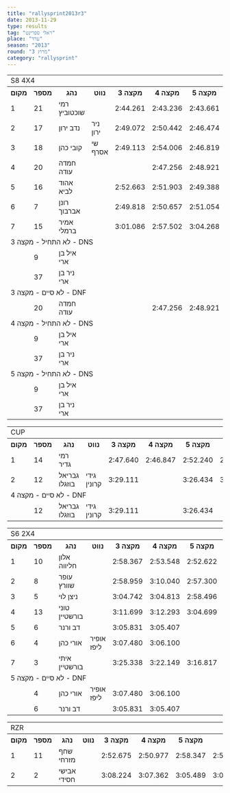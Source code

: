 ```yaml
---
title: "rallysprint2013r3"
date: 2013-11-29
type: results
tag: "ראלי ספרינט"
place: "ערד"
season: "2013"
round: "מרוץ 3"
category: "rallysprint"
---
```

<table class="line_color">
<tr>
    <td colspan="99" class="title_font">S8 4X4</td>
</tr>
<tr class="rnkh_bkcolor">
    <th class="rnkh_font">מקום</th>
    <th class="rnkh_font">מספר</th>
    <th class="rnkh_font">נהג</th>
    <th class="rnkh_font">נווט</th>
    <th class="rnkh_font">מקצה 3</th>
    <th class="rnkh_font">מקצה 4</th>
    <th class="rnkh_font">מקצה 5</th>
    <th class="rnkh_font">זמן</th>
    <th class="rnkh_font">פער</th>
</tr>
<tr class="rnk_bkcolor">
    <td class="rnk_font">1</td>
    <td class="rnk_font">21</td>
    <td class="rnk_font">רמי שוכטוביץ</td>
    <td class="rnk_font"></td>
    <td class="rnk_font">2:44.261</td>
    <td class="rnk_font">2:43.236</td>
    <td class="rnk_font">2:43.661</td>
    <td class="rnk_font">2:43.236</td>
    <td class="rnk_font"></td>
</tr>
<tr class="rnk_bkcolor">
    <td class="rnk_font">2</td>
    <td class="rnk_font">17</td>
    <td class="rnk_font">נדב ירון</td>
    <td class="rnk_font">ניר ירון</td>
    <td class="rnk_font">2:49.072</td>
    <td class="rnk_font">2:50.442</td>
    <td class="rnk_font">2:46.474</td>
    <td class="rnk_font">2:46.474</td>
    <td class="rnk_font">3.238</td>
</tr>
<tr class="rnk_bkcolor">
    <td class="rnk_font">3</td>
    <td class="rnk_font">18</td>
    <td class="rnk_font">קובי כהן</td>
    <td class="rnk_font">שי אסרף</td>
    <td class="rnk_font">2:49.113</td>
    <td class="rnk_font">2:54.006</td>
    <td class="rnk_font">2:46.819</td>
    <td class="rnk_font">2:46.819</td>
    <td class="rnk_font">3.583</td>
</tr>
<tr class="rnk_bkcolor">
    <td class="rnk_font">4</td>
    <td class="rnk_font">20</td>
    <td class="rnk_font">חמדה עודה</td>
    <td class="rnk_font"></td>
    <td class="rnk_font"></td>
    <td class="rnk_font">2:47.256</td>
    <td class="rnk_font">2:48.921</td>
    <td class="rnk_font">2:47.256</td>
    <td class="rnk_font">4.020</td>
</tr>
<tr class="rnk_bkcolor">
    <td class="rnk_font">5</td>
    <td class="rnk_font">16</td>
    <td class="rnk_font">אהוד לביא</td>
    <td class="rnk_font"></td>
    <td class="rnk_font">2:52.663</td>
    <td class="rnk_font">2:51.903</td>
    <td class="rnk_font">2:49.388</td>
    <td class="rnk_font">2:49.388</td>
    <td class="rnk_font">6.152</td>
</tr>
<tr class="rnk_bkcolor">
    <td class="rnk_font">6</td>
    <td class="rnk_font">7</td>
    <td class="rnk_font">רונן אברבוך</td>
    <td class="rnk_font"></td>
    <td class="rnk_font">2:49.818</td>
    <td class="rnk_font">2:50.657</td>
    <td class="rnk_font">2:51.054</td>
    <td class="rnk_font">2:49.818</td>
    <td class="rnk_font">6.582</td>
</tr>
<tr class="rnk_bkcolor">
    <td class="rnk_font">7</td>
    <td class="rnk_font">15</td>
    <td class="rnk_font">אמיר ברמלי</td>
    <td class="rnk_font"></td>
    <td class="rnk_font">3:01.086</td>
    <td class="rnk_font">2:57.502</td>
    <td class="rnk_font">3:04.268</td>
    <td class="rnk_font">2:57.502</td>
    <td class="rnk_font">14.266</td>
</tr>
<tr>
    <td colspan="99" class="subtitle_font">לא התחיל - מקצה 3 - DNS</td>
</tr>
<tr class="rnk_bkcolor">
    <td class="rnk_font"></td>
    <td class="rnk_font">9</td>
    <td class="rnk_font">איל בן ארי</td>
    <td class="rnk_font"></td>
    <td class="rnk_font"></td>
    <td class="rnk_font"></td>
    <td class="rnk_font"></td>
    <td class="rnk_font"></td>
    <td class="rnk_font"></td>
</tr>
<tr class="rnk_bkcolor">
    <td class="rnk_font"></td>
    <td class="rnk_font">37</td>
    <td class="rnk_font">ניר בן ארי</td>
    <td class="rnk_font"></td>
    <td class="rnk_font"></td>
    <td class="rnk_font"></td>
    <td class="rnk_font"></td>
    <td class="rnk_font"></td>
    <td class="rnk_font"></td>
</tr>
<tr>
    <td colspan="99" class="subtitle_font">לא סיים - מקצה 3 - DNF</td>
</tr>
<tr class="rnk_bkcolor">
    <td class="rnk_font"></td>
    <td class="rnk_font">20</td>
    <td class="rnk_font">חמדה עודה</td>
    <td class="rnk_font"></td>
    <td class="rnk_font"></td>
    <td class="rnk_font">2:47.256</td>
    <td class="rnk_font">2:48.921</td>
    <td class="rnk_font"></td>
    <td class="rnk_font"></td>
</tr>
<tr>
    <td colspan="99" class="subtitle_font">לא התחיל - מקצה 4 - DNS</td>
</tr>
<tr class="rnk_bkcolor">
    <td class="rnk_font"></td>
    <td class="rnk_font">9</td>
    <td class="rnk_font">איל בן ארי</td>
    <td class="rnk_font"></td>
    <td class="rnk_font"></td>
    <td class="rnk_font"></td>
    <td class="rnk_font"></td>
    <td class="rnk_font"></td>
    <td class="rnk_font"></td>
</tr>
<tr class="rnk_bkcolor">
    <td class="rnk_font"></td>
    <td class="rnk_font">37</td>
    <td class="rnk_font">ניר בן ארי</td>
    <td class="rnk_font"></td>
    <td class="rnk_font"></td>
    <td class="rnk_font"></td>
    <td class="rnk_font"></td>
    <td class="rnk_font"></td>
    <td class="rnk_font"></td>
</tr>
<tr>
    <td colspan="99" class="subtitle_font">לא התחיל - מקצה 5 - DNS</td>
</tr>
<tr class="rnk_bkcolor">
    <td class="rnk_font"></td>
    <td class="rnk_font">9</td>
    <td class="rnk_font">איל בן ארי</td>
    <td class="rnk_font"></td>
    <td class="rnk_font"></td>
    <td class="rnk_font"></td>
    <td class="rnk_font"></td>
    <td class="rnk_font"></td>
    <td class="rnk_font"></td>
</tr>
<tr class="rnk_bkcolor">
    <td class="rnk_font"></td>
    <td class="rnk_font">37</td>
    <td class="rnk_font">ניר בן ארי</td>
    <td class="rnk_font"></td>
    <td class="rnk_font"></td>
    <td class="rnk_font"></td>
    <td class="rnk_font"></td>
    <td class="rnk_font"></td>
    <td class="rnk_font"></td>
</tr>
</table>
<table class="line_color">
<tr>
    <td colspan="99" class="title_font">CUP</td>
</tr>
<tr class="rnkh_bkcolor">
    <th class="rnkh_font">מקום</th>
    <th class="rnkh_font">מספר</th>
    <th class="rnkh_font">נהג</th>
    <th class="rnkh_font">נווט</th>
    <th class="rnkh_font">מקצה 3</th>
    <th class="rnkh_font">מקצה 4</th>
    <th class="rnkh_font">מקצה 5</th>
    <th class="rnkh_font">זמן</th>
    <th class="rnkh_font">פער</th>
</tr>
<tr class="rnk_bkcolor">
    <td class="rnk_font">1</td>
    <td class="rnk_font">14</td>
    <td class="rnk_font">רמי גדיר</td>
    <td class="rnk_font"></td>
    <td class="rnk_font">2:47.640</td>
    <td class="rnk_font">2:46.847</td>
    <td class="rnk_font">2:52.240</td>
    <td class="rnk_font">2:46.847</td>
    <td class="rnk_font"></td>
</tr>
<tr class="rnk_bkcolor">
    <td class="rnk_font">2</td>
    <td class="rnk_font">12</td>
    <td class="rnk_font">גבריאל בוזגלו</td>
    <td class="rnk_font">גידי קרונין</td>
    <td class="rnk_font">3:29.111</td>
    <td class="rnk_font"></td>
    <td class="rnk_font">3:26.434</td>
    <td class="rnk_font">3:26.434</td>
    <td class="rnk_font">39.587</td>
</tr>
<tr>
    <td colspan="99" class="subtitle_font">לא סיים - מקצה 4 - DNF</td>
</tr>
<tr class="rnk_bkcolor">
    <td class="rnk_font"></td>
    <td class="rnk_font">12</td>
    <td class="rnk_font">גבריאל בוזגלו</td>
    <td class="rnk_font">גידי קרונין</td>
    <td class="rnk_font">3:29.111</td>
    <td class="rnk_font"></td>
    <td class="rnk_font">3:26.434</td>
    <td class="rnk_font"></td>
    <td class="rnk_font"></td>
</tr>
</table>
<table class="line_color">
<tr>
    <td colspan="99" class="title_font">S6 2X4</td>
</tr>
<tr class="rnkh_bkcolor">
    <th class="rnkh_font">מקום</th>
    <th class="rnkh_font">מספר</th>
    <th class="rnkh_font">נהג</th>
    <th class="rnkh_font">נווט</th>
    <th class="rnkh_font">מקצה 3</th>
    <th class="rnkh_font">מקצה 4</th>
    <th class="rnkh_font">מקצה 5</th>
    <th class="rnkh_font">זמן</th>
    <th class="rnkh_font">פער</th>
</tr>
<tr class="rnk_bkcolor">
    <td class="rnk_font">1</td>
    <td class="rnk_font">10</td>
    <td class="rnk_font">אלון חליווה</td>
    <td class="rnk_font"></td>
    <td class="rnk_font">2:58.367</td>
    <td class="rnk_font">2:53.548</td>
    <td class="rnk_font">2:52.622</td>
    <td class="rnk_font">2:52.622</td>
    <td class="rnk_font"></td>
</tr>
<tr class="rnk_bkcolor">
    <td class="rnk_font">2</td>
    <td class="rnk_font">8</td>
    <td class="rnk_font">עופר שוורץ</td>
    <td class="rnk_font"></td>
    <td class="rnk_font">2:58.959</td>
    <td class="rnk_font">3:10.040</td>
    <td class="rnk_font">2:57.300</td>
    <td class="rnk_font">2:57.300</td>
    <td class="rnk_font">4.678</td>
</tr>
<tr class="rnk_bkcolor">
    <td class="rnk_font">3</td>
    <td class="rnk_font">5</td>
    <td class="rnk_font">ניצן לוי</td>
    <td class="rnk_font"></td>
    <td class="rnk_font">3:04.742</td>
    <td class="rnk_font">3:04.813</td>
    <td class="rnk_font">2:58.496</td>
    <td class="rnk_font">2:58.496</td>
    <td class="rnk_font">5.874</td>
</tr>
<tr class="rnk_bkcolor">
    <td class="rnk_font">4</td>
    <td class="rnk_font">13</td>
    <td class="rnk_font">טוני בורשטיין</td>
    <td class="rnk_font"></td>
    <td class="rnk_font">3:11.699</td>
    <td class="rnk_font">3:12.293</td>
    <td class="rnk_font">3:04.699</td>
    <td class="rnk_font">3:04.699</td>
    <td class="rnk_font">12.077</td>
</tr>
<tr class="rnk_bkcolor">
    <td class="rnk_font">5</td>
    <td class="rnk_font">6</td>
    <td class="rnk_font">דב ורנר</td>
    <td class="rnk_font"></td>
    <td class="rnk_font">3:05.831</td>
    <td class="rnk_font">3:05.407</td>
    <td class="rnk_font"></td>
    <td class="rnk_font">3:05.407</td>
    <td class="rnk_font">12.785</td>
</tr>
<tr class="rnk_bkcolor">
    <td class="rnk_font">6</td>
    <td class="rnk_font">4</td>
    <td class="rnk_font">אורי כהן</td>
    <td class="rnk_font">אופיר ליפז</td>
    <td class="rnk_font">3:07.480</td>
    <td class="rnk_font">3:06.100</td>
    <td class="rnk_font"></td>
    <td class="rnk_font">3:06.100</td>
    <td class="rnk_font">13.478</td>
</tr>
<tr class="rnk_bkcolor">
    <td class="rnk_font">7</td>
    <td class="rnk_font">3</td>
    <td class="rnk_font">איתי בורשטיין</td>
    <td class="rnk_font"></td>
    <td class="rnk_font">3:25.338</td>
    <td class="rnk_font">3:22.149</td>
    <td class="rnk_font">3:16.817</td>
    <td class="rnk_font">3:16.817</td>
    <td class="rnk_font">24.195</td>
</tr>
<tr>
    <td colspan="99" class="subtitle_font">לא סיים - מקצה 5 - DNF</td>
</tr>
<tr class="rnk_bkcolor">
    <td class="rnk_font"></td>
    <td class="rnk_font">4</td>
    <td class="rnk_font">אורי כהן</td>
    <td class="rnk_font">אופיר ליפז</td>
    <td class="rnk_font">3:07.480</td>
    <td class="rnk_font">3:06.100</td>
    <td class="rnk_font"></td>
    <td class="rnk_font"></td>
    <td class="rnk_font"></td>
</tr>
<tr class="rnk_bkcolor">
    <td class="rnk_font"></td>
    <td class="rnk_font">6</td>
    <td class="rnk_font">דב ורנר</td>
    <td class="rnk_font"></td>
    <td class="rnk_font">3:05.831</td>
    <td class="rnk_font">3:05.407</td>
    <td class="rnk_font"></td>
    <td class="rnk_font"></td>
    <td class="rnk_font"></td>
</tr>
</table>
<table class="line_color">
<tr>
    <td colspan="99" class="title_font">RZR</td>
</tr>
<tr class="rnkh_bkcolor">
    <th class="rnkh_font">מקום</th>
    <th class="rnkh_font">מספר</th>
    <th class="rnkh_font">נהג</th>
    <th class="rnkh_font">נווט</th>
    <th class="rnkh_font">מקצה 3</th>
    <th class="rnkh_font">מקצה 4</th>
    <th class="rnkh_font">מקצה 5</th>
    <th class="rnkh_font">זמן</th>
    <th class="rnkh_font">פער</th>
</tr>
<tr class="rnk_bkcolor">
    <td class="rnk_font">1</td>
    <td class="rnk_font">11</td>
    <td class="rnk_font">שחף מזרחי</td>
    <td class="rnk_font"></td>
    <td class="rnk_font">2:52.675</td>
    <td class="rnk_font">2:50.977</td>
    <td class="rnk_font">2:58.347</td>
    <td class="rnk_font">2:50.977</td>
    <td class="rnk_font"></td>
</tr>
<tr class="rnk_bkcolor">
    <td class="rnk_font">2</td>
    <td class="rnk_font">2</td>
    <td class="rnk_font">אבישי חסידי</td>
    <td class="rnk_font"></td>
    <td class="rnk_font">3:08.224</td>
    <td class="rnk_font">3:07.362</td>
    <td class="rnk_font">3:05.489</td>
    <td class="rnk_font">3:05.489</td>
    <td class="rnk_font">14.512</td>
</tr>
</table>
